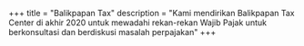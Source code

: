 +++
title = "Balikpapan Tax"
description = "Kami mendirikan Balikpapan Tax Center di akhir 2020 untuk mewadahi rekan-rekan Wajib Pajak untuk berkonsultasi dan berdiskusi masalah perpajakan"
+++
